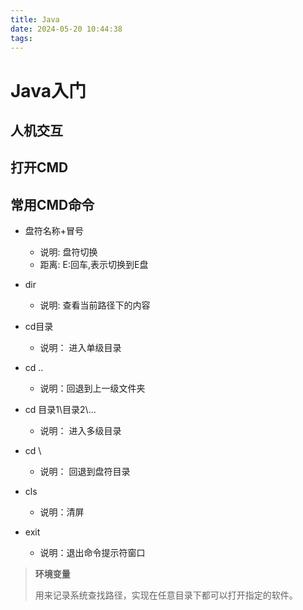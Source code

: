 ```yaml
---
title: Java
date: 2024-05-20 10:44:38
tags:
---
```

# Java入门

## 人机交互

## 打开CMD

## 常用CMD命令

- 盘符名称+冒号
  - 说明: 盘符切换
  - 距离: E:回车,表示切换到E盘
- dir
  - 说明: 查看当前路径下的内容
- cd目录
  - 说明： 进入单级目录
- cd ..
  - 说明：回退到上一级文件夹

- cd 目录1\目录2\\...
  - 说明： 进入多级目录
- cd \
  - 说明： 回退到盘符目录
- cls
  - 说明：清屏
- exit
  - 说明：退出命令提示符窗口

>**环境变量**
>
>用来记录系统查找路径，实现在任意目录下都可以打开指定的软件。

